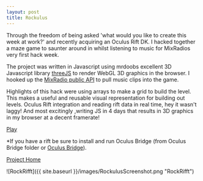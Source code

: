 ```yaml
---
layout: post
title: Rockulus
---
```


Through the freedom of being asked 'what would you like to create this week at work?' and recently acquiring an Oculus Rift DK. I hacked together a maze game to saunter around in whilst listening to music for MixRadios very first hack week. 

The project was written in Javascript using mrdoobs excellent 3D Javascript library [threeJS](http://threejs.org/) to render WebGL 3D graphics in the browser. I hooked up the [MixRadio public API](http://dev.mixrad.io/doc/rest/) to pull music clips into the game.

Highlights of this hack were using arrays to make a grid to build the level. This makes a useful and reusable visual representation for building out levels. Oculus Rift integration and reading rift data in real time, hey it wasn't laggy! And most excitingly ,writing JS in 4 days that results in 3D graphics in my browser at a decent framerate! 


[Play](http://almerc.github.io/RockulusRifft/)

*If you have a rift be sure to install and run Oculus Bridge (from Oculus Bridge folder or [Oculus Bridge](https://github.com/Instrument/oculus-bridge)).

[Project Home](http://github.com/Almerc/RockulusRifft/)

![RockRifft]({{ site.baseurl }}/images/RockulusScreenshot.png "RockRifft")




 



